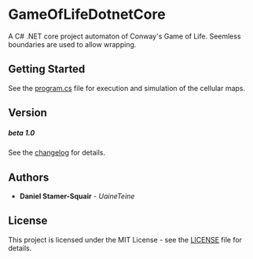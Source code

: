 # GameOfLifeDotnetCore

A C# .NET core project automaton of Conway's Game of Life. Seemless boundaries are used to allow wrapping.

## Getting Started

See the [program.cs](GameOfLife/program.cs) file for execution and simulation of the cellular maps.

## Version

##### beta 1.0

See the [changelog](changelog.txt) for details.

## Authors

* **Daniel Stamer-Squair** - *UaineTeine*

## License

This project is licensed under the MIT License - see the [LICENSE](LICENSE) file for details.